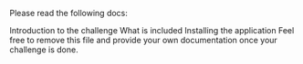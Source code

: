 Please read the following docs:

Introduction to the challenge
What is included
Installing the application
Feel free to remove this file and provide your own documentation once your challenge is done.
